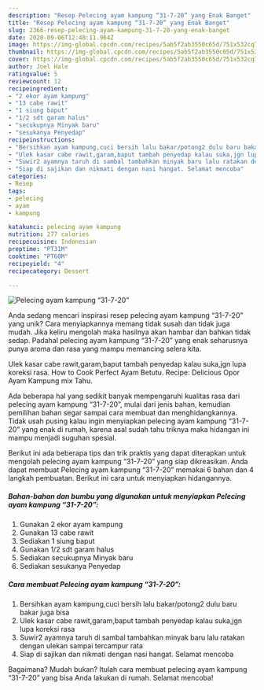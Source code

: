 ```yaml
---
description: "Resep Pelecing ayam kampung “31-7-20” yang Enak Banget"
title: "Resep Pelecing ayam kampung “31-7-20” yang Enak Banget"
slug: 2366-resep-pelecing-ayam-kampung-31-7-20-yang-enak-banget
date: 2020-09-06T12:48:11.964Z
image: https://img-global.cpcdn.com/recipes/5ab5f2ab3550c65d/751x532cq70/pelecing-ayam-kampung-31-7-20-foto-resep-utama.jpg
thumbnail: https://img-global.cpcdn.com/recipes/5ab5f2ab3550c65d/751x532cq70/pelecing-ayam-kampung-31-7-20-foto-resep-utama.jpg
cover: https://img-global.cpcdn.com/recipes/5ab5f2ab3550c65d/751x532cq70/pelecing-ayam-kampung-31-7-20-foto-resep-utama.jpg
author: Joel Hale
ratingvalue: 5
reviewcount: 12
recipeingredient:
- "2 ekor ayam kampung"
- "13 cabe rawit"
- "1 siung baput"
- "1/2 sdt garam halus"
- "secukupnya Minyak baru"
- "sesukanya Penyedap"
recipeinstructions:
- "Bersihkan ayam kampung,cuci bersih lalu bakar/potong2 dulu baru bakar juga bisa"
- "Ulek kasar cabe rawit,garam,baput tambah penyedap kalau suka,jgn lupa koreksi rasa"
- "Suwir2 ayamnya taruh di sambal tambahkan minyak baru lalu ratakan dengan ulekan sampai tercampur rata"
- "Siap di sajikan dan nikmati dengan nasi hangat. Selamat mencoba"
categories:
- Resep
tags:
- pelecing
- ayam
- kampung

katakunci: pelecing ayam kampung 
nutrition: 277 calories
recipecuisine: Indonesian
preptime: "PT31M"
cooktime: "PT60M"
recipeyield: "4"
recipecategory: Dessert

---
```



![Pelecing ayam kampung “31-7-20”](https://img-global.cpcdn.com/recipes/5ab5f2ab3550c65d/751x532cq70/pelecing-ayam-kampung-31-7-20-foto-resep-utama.jpg)

Anda sedang mencari inspirasi resep pelecing ayam kampung “31-7-20” yang unik? Cara menyiapkannya memang tidak susah dan tidak juga mudah. Jika keliru mengolah maka hasilnya akan hambar dan bahkan tidak sedap. Padahal pelecing ayam kampung “31-7-20” yang enak seharusnya punya aroma dan rasa yang mampu memancing selera kita.

Ulek kasar cabe rawit,garam,baput tambah penyedap kalau suka,jgn lupa koreksi rasa. How to Cook Perfect Ayam Betutu. Recipe: Delicious Opor Ayam Kampung mix Tahu.

Ada beberapa hal yang sedikit banyak mempengaruhi kualitas rasa dari pelecing ayam kampung “31-7-20”, mulai dari jenis bahan, kemudian pemilihan bahan segar sampai cara membuat dan menghidangkannya. Tidak usah pusing kalau ingin menyiapkan pelecing ayam kampung “31-7-20” yang enak di rumah, karena asal sudah tahu triknya maka hidangan ini mampu menjadi suguhan spesial.


Berikut ini ada beberapa tips dan trik praktis yang dapat diterapkan untuk mengolah pelecing ayam kampung “31-7-20” yang siap dikreasikan. Anda dapat membuat Pelecing ayam kampung “31-7-20” memakai 6 bahan dan 4 langkah pembuatan. Berikut ini cara untuk menyiapkan hidangannya.

<!--inarticleads1-->

##### Bahan-bahan dan bumbu yang digunakan untuk menyiapkan Pelecing ayam kampung “31-7-20”:

1. Gunakan 2 ekor ayam kampung
1. Gunakan 13 cabe rawit
1. Sediakan 1 siung baput
1. Gunakan 1/2 sdt garam halus
1. Sediakan secukupnya Minyak baru
1. Sediakan sesukanya Penyedap




<!--inarticleads2-->

##### Cara membuat Pelecing ayam kampung “31-7-20”:

1. Bersihkan ayam kampung,cuci bersih lalu bakar/potong2 dulu baru bakar juga bisa
1. Ulek kasar cabe rawit,garam,baput tambah penyedap kalau suka,jgn lupa koreksi rasa
1. Suwir2 ayamnya taruh di sambal tambahkan minyak baru lalu ratakan dengan ulekan sampai tercampur rata
1. Siap di sajikan dan nikmati dengan nasi hangat. Selamat mencoba




Bagaimana? Mudah bukan? Itulah cara membuat pelecing ayam kampung “31-7-20” yang bisa Anda lakukan di rumah. Selamat mencoba!
